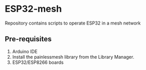 # ESP32-mesh
Repository contains scripts to operate ESP32 in a mesh network

## Pre-requisites
1. Arduino IDE
2. Install the painlessmesh library from the Library Manager.
3. ESP32/ESP8266 boards
